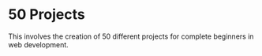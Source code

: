 # 50 Projects

This involves the creation of 50 different projects for complete beginners in web development.